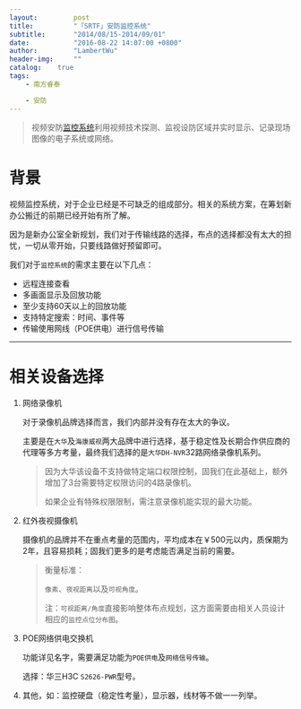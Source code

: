 ```yaml
---
layout:     	post
title:      	"「SRTF」安防监控系统"
subtitle:   	"2014/08/15-2014/09/01"
date:       	"2016-08-22 14:07:00 +0800"
author:     	"LambertWu"
header-img: 	""
catalog:	true
tags:
    - 南方睿泰

    - 安防
---
```


> 视频安防[监控系统](http://baike.baidu.com/view/130518.htm)利用视频技术探测、监视设防区域并实时显示、记录现场图像的电子系统或网络。

# 背景

视频监控系统，对于企业已经是不可缺乏的组成部分。相关的系统方案，在筹划新办公搬迁的前期已经开始有所了解。

因为是新办公室全新规划，我们对于传输线路的选择，布点的选择都没有太大的担忧，一切从零开始，只要线路做好预留即可。

我们对于`监控系统`的需求主要在以下几点：

- 远程连接查看
- 多画面显示及回放功能
- 至少支持60天以上的回放功能
- 支持特定搜索：时间、事件等
- 传输使用网线（POE供电）进行信号传输

---

# 相关设备选择

1. 网络录像机

   对于录像机品牌选择而言，我们内部并没有存在太大的争议。

   主要是在`大华`及`海康威视`两大品牌中进行选择，基于稳定性及长期合作供应商的代理等多方考量，最终我们选择的是`大华DH-NVR`32路网络录像机系列。

   > 因为大华该设备不支持做特定端口权限控制，固我们在此基础上，额外增加了3台需要特定权限访问的4路录像机。
   >
   > 如果企业有特殊权限限制，需注意录像机能实现的最大功能。

2. 红外夜视摄像机

   摄像机的品牌并不在重点考量的范围内，平均成本在￥500元以内，质保期为2年，且容易损耗；固我们更多的是考虑能否满足当前的需要。

   > 衡量标准：
   >
   > `像素`、`夜视距离`以及`可视角度`。
   >
   > 注：`可视距离/角度`直接影响整体布点规划，这方面需要由相关人员设计相应的`监控点位分布图`。

3. POE网络供电交换机

   功能详见名字，需要满足功能为`POE供电`及`网络信号传输`。

   选择：华三H3C `S2626-PWR`型号。

4. 其他，如：监控硬盘（稳定性考量），显示器，线材等不做一一列举。